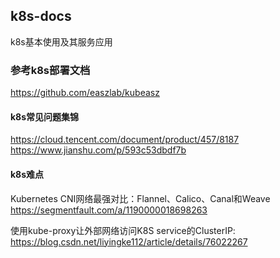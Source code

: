 ## k8s-docs
k8s基本使用及其服务应用

### 参考k8s部署文档
https://github.com/easzlab/kubeasz

#### k8s常见问题集锦
https://cloud.tencent.com/document/product/457/8187
https://www.jianshu.com/p/593c53dbdf7b

#### k8s难点
Kubernetes CNI网络最强对比：Flannel、Calico、Canal和Weave
https://segmentfault.com/a/1190000018698263

使用kube-proxy让外部网络访问K8S service的ClusterIP:
https://blog.csdn.net/liyingke112/article/details/76022267